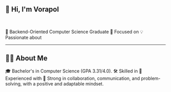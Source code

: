 
<H2>👋 Hi, I'm Vorapol</H2>
<br>

<p>

🚀 Backend-Oriented Computer Science Graduate
📍 Focused on 
💡 Passionate about 
</p>

---
<H2>🧑‍💻 About Me  </H2>

🎓 Bachelor's in Computer Science (GPA 3.31/4.0).
🛠️ Skilled in 
🌱 Experienced with 
🤝 Strong in collaboration, communication, and problem-solving, with a positive and adaptable mindset.







